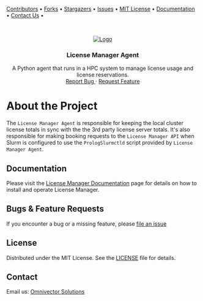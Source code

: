 [contributors-url]: https://github.com/omnivector-solutions/license-manager/graphs/contributors
[forks-url]: https://github.com/omnivector-solutions/license-manager/network/members
[stars-url]: https://github.com/omnivector-solutions/license-manager/stargazers
[issues-url]: https://github.com/omnivector-solutions/license-manager/issues
[license-url]: https://github.com/omnivector-solutions/license-manager/blob/master/LICENSE
[docs-url]: https://omnivector-solutions.github.io/license-manager/
[contact-us]: mailto:info@omnivector.solutions

[Contributors][contributors-url] •
[Forks][forks-url] •
[Stargazers][stars-url] •
[Issues][issues-url] •
[MIT License][license-url] •
[Documentation][docs-url] •
[Contact Us][contact-us] •

<!-- PROJECT LOGO -->
<br />
<p align="center">
  <a href="https://github.com/omnivector-solutions/license-manager">
    <img src="https://omnivector-public-assets.s3.us-west-2.amazonaws.com/branding/omnivector-logo-text-black-horz.png" alt="Logo">
  </a>

  <h3 align="center">License Manager Agent</h3>

  <p align="center">
    A Python agent that runs in a HPC system to manage license usage and license reservations.
    <br />
    <a href="https://github.com/omnivector-solutions/license-manager/issues">
        Report Bug
    </a>
    ·
    <a href="https://github.com/omnivector-solutions/license-manager/issues">
        Request Feature
    </a>
  </p>
</p>


# About the Project

The ``License Manager Agent`` is responsible for keeping the local cluster license totals
in sync with the the 3rd party license server totals. It's also responsible for making booking requests
to the ``License Manager API`` when Slurm is configured to use the ``PrologSlurmctld`` script provided by ``License Manager Agent``.


## Documentation

Please visit the
[License Manager Documentation][docs-url]
page for details on how to install and operate License Manager.


## Bugs & Feature Requests

If you encounter a bug or a missing feature, please
[file an issue][issues-url]


## License
Distributed under the MIT License. See the [LICENSE][license-url] file for details.


## Contact
Email us: [Omnivector Solutions][contact-us]
